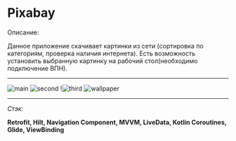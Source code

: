 # Pixabay
Описание:

Данное приложение скачивает картинки из сети (сортировка по категориям, проверка наличия интернета). Есть возможность установить выбранную картинку на рабочий стол(необходимо подключение ВПН). 
___

![main](https://user-images.githubusercontent.com/26350957/218129583-29672e37-79f7-4b31-87dc-0c7945c07415.png)
![second](https://user-images.githubusercontent.com/26350957/218130326-5179c993-29b9-46ab-958d-d01bacab3c00.png)
!![third](https://user-images.githubusercontent.com/26350957/218130049-30672aec-2b59-49c8-9301-42355067f1a0.png)
![wallpaper](https://user-images.githubusercontent.com/26350957/218129636-69de8d35-4882-40ae-8dad-745d314364db.png)

___
_Стэк:_

__Retrofit, Hilt, Navigation Component, MVVM, LiveData, Kotlin Coroutines, Glide, ViewBinding__
